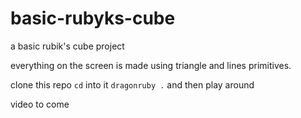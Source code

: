 # basic-rubyks-cube
a basic rubik's cube project

everything on the screen is made using triangle and lines primitives.

clone this repo
`cd` into it
`dragonruby .`
and then play around

video to come
